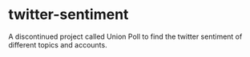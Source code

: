# twitter-sentiment

A discontinued project called Union Poll to find the twitter sentiment of different topics and accounts.
